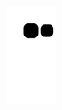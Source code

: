 ![Snake animation](https://github.com/Oklayton/Oklayton/blob/output/github-contribution-grid-snake.svg)
